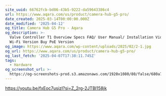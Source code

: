 ```yaml
---
site_uuid: 66762fcb-bd86-43b5-9222-da59643386c4
url: https://www.aqara.com/us/product/camera-hub-g5-pro/
date_created: 2025-03-14T00:00:00.000Z
date_modified: '2025-04-12'
og_title: Camera Hub G5 Pro - Aqara
og_description: >-
  Valve Controller T1 Overview Specs FAQ/ User Manual/ Installation Video Buy
  Wi-Fi Version Buy PoE Version
og_image: https://www.aqara.com/wp-content/uploads/2025/02/2-1.jpg
og_url: https://www.aqara.com/us/product/camera-hub-g5-pro/
og_last_fetch: '2025-04-07T17:38:11.745Z'
tags:
  - Hardware
og_screenshot_url: >-
  https://og-screenshots-prod.s3.amazonaws.com/1920x1080/80/false/680a71239d91c4ecac70a771c99d02f6232177b38fa6e1e20f067f0e6b3f61cd.jpeg
---
```
































https://youtu.be/fxEoc7usizI?si=Z_2rg-2JTBl158jk